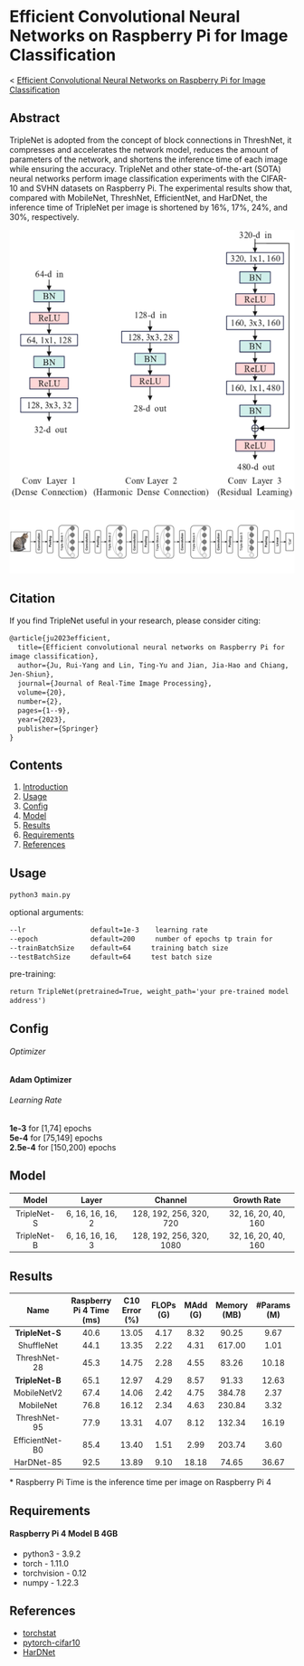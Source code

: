 # Efficient Convolutional Neural Networks on Raspberry Pi for Image Classification

< [Efficient Convolutional Neural Networks on Raspberry Pi for Image Classification](https://arxiv.org/abs/2204.00943)

## Abstract
TripleNet is adopted from the concept of block connections in ThreshNet, it compresses and accelerates the network model, reduces the amount of parameters of the network, and shortens the inference time of each image while ensuring the accuracy. TripleNet and other state-of-the-art (SOTA) neural networks perform image classification experiments with the CIFAR-10 and SVHN datasets on Raspberry Pi. The experimental results show that, compared with MobileNet, ThreshNet, EfficientNet, and HarDNet, the inference time of TripleNet per image is shortened by 16%, 17%, 24%, and 30%, respectively.

<p align="center">
 <img src="Img/conv_layers.jpg" width="640" title="conv_layers">
</p>
 
<p align="center">
  <img src="Img/architecture.jpg" width="640" title="architecture">
</p>

## Citation
If you find TripleNet useful in your research, please consider citing:

	@article{ju2023efficient,
	  title={Efficient convolutional neural networks on Raspberry Pi for image classification},
	  author={Ju, Rui-Yang and Lin, Ting-Yu and Jian, Jia-Hao and Chiang, Jen-Shiun},
	  journal={Journal of Real-Time Image Processing},
	  volume={20},
	  number={2},
	  pages={1--9},
	  year={2023},
	  publisher={Springer}
	}
	 
## Contents
1. [Introduction](#introduction)
2. [Usage](#Usage)
3. [Config](#Config)
4. [Model](#Model)
5. [Results](#Results)
6. [Requirements](#Requirements)
7. [References](#References)

## Usage
```bash
python3 main.py
```
optional arguments:

    --lr                default=1e-3    learning rate
    --epoch             default=200     number of epochs tp train for
    --trainBatchSize    default=64     training batch size
    --testBatchSize     default=64     test batch size

pre-training:

    return TripleNet(pretrained=True, weight_path='your pre-trained model address')

## Config
###### Optimizer 
__Adam Optimizer__
###### Learning Rate
__1e-3__ for [1,74] epochs <br>
__5e-4__ for [75,149] epochs <br>
__2.5e-4__ for [150,200) epochs <br>

## Model
| **Model** | **Layer** | **Channel** | **Growth Rate** |
| :---: | :---: | :---: | :---: |
| TripleNet-S | 6, 16, 16, 16, 2 | 128, 192, 256, 320, 720 | 32, 16, 20, 40, 160 |
| TripleNet-B | 6, 16, 16, 16, 3 | 128, 192, 256, 320, 1080 | 32, 16, 20, 40, 160 |

## Results
| Name | Raspberry Pi 4 Time (ms) | C10 Error (%) | FLOPs (G) | MAdd (G) | Memory (MB) | #Params (M) |
| :---: | :---: | :---: | :---: | :---: | :---: | :---: |
| **TripleNet-S** | 40.6 | 13.05 | 4.17 | 8.32 | 90.25 | 9.67 |
| ShuffleNet | 44.1 | 13.35 | 2.22 | 4.31 | 617.00 | 1.01 |
| ThreshNet-28 | 45.3 | 14.75 | 2.28 | 4.55 | 83.26 | 10.18 |
| **TripleNet-B** | 65.1 | 12.97 | 4.29 | 8.57 | 91.33 | 12.63 |
| MobileNetV2 | 67.4 | 14.06 | 2.42 | 4.75 | 384.78 | 2.37 |
| MobileNet | 76.8 | 16.12 | 2.34 | 4.63 | 230.84 | 3.32 | 
| ThreshNet-95 | 77.9 | 13.31 | 4.07 | 8.12 | 132.34 | 16.19 |
| EfficientNet-B0 | 85.4 | 13.40 | 1.51 | 2.99 | 203.74 | 3.60 | 
| HarDNet-85 | 92.5 | 13.89 | 9.10 | 18.18 | 74.65 | 36.67 |

\* Raspberry Pi Time is the inference time per image on Raspberry Pi 4

## Requirements
#### Raspberry Pi 4 Model B 4GB
* python3 - 3.9.2
* torch - 1.11.0
* torchvision - 0.12
* numpy - 1.22.3

## References
* [torchstat](https://github.com/Swall0w/torchstat)
* [pytorch-cifar10](https://github.com/soapisnotfat/pytorch-cifar10)
* [HarDNet](https://github.com/PingoLH/Pytorch-HarDNet)
